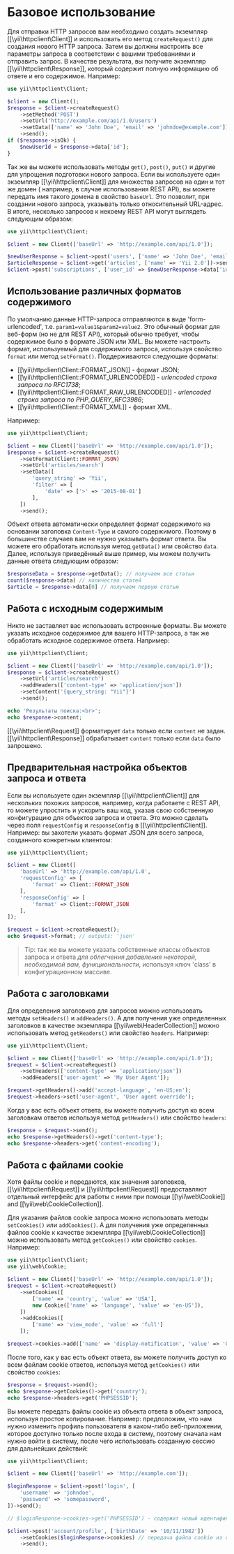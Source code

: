 Базовое использование
===========

Для отправки HTTP запросов вам необходимо создать экземпляр [[\yii\httpclient\Client]] и использовать его метод
`createRequest()` для создания нового HTTP запроса. Затем вы должны настроить все параметры запроса в соответствии с вашими требованиями и отправить запрос. 
В качестве результата, вы получите экземпляр [[\yii\httpclient\Response]],
который содержит полную информацию об ответе и его содержимое.
Например:

```php
use yii\httpclient\Client;

$client = new Client();
$response = $client->createRequest()
    ->setMethod('POST')
    ->setUrl('http://example.com/api/1.0/users')
    ->setData(['name' => 'John Doe', 'email' => 'johndoe@example.com'])
    ->send();
if ($response->isOk) {
    $newUserId = $response->data['id'];
}
```

Так же вы можете использовать методы `get()`, `post()`, `put()` и другие для упрощения подготовки нового запроса.
Если вы используете один экземпляр [[\yii\httpclient\Client]] для множества запросов на один и тот же домен (
например, в случае использования REST API), вы можете передать имя такого домена в свойство `baseUrl`. Это позволит, 
при создании нового запроса, указывать только относительный URL-адрес.
В итоге, несколько запросов к некоему REST API могут выглядеть следующим образом:

```php
use yii\httpclient\Client;

$client = new Client(['baseUrl' => 'http://example.com/api/1.0']);

$newUserResponse = $client->post('users', ['name' => 'John Doe', 'email' => 'johndoe@example.com'])->send();
$articleResponse = $client->get('articles', ['name' => 'Yii 2.0'])->send();
$client->post('subscriptions', ['user_id' => $newUserResponse->data['id'], 'article_id' => $articleResponse->data['id']])->send();
```


## Использование различных форматов содержимого

По умолчанию данные HTTP-запроса отправляются в виде 'form-urlencoded', т.е. `param1=value1&param2=value2`.
Это обычный формат для веб-форм (но не для REST API), который обычно требует, чтобы содержимое 
было в формате JSON или XML. Вы можете настроить формат, используемый для содержимого запроса, используя свойство `format`
или метод `setFormat()`.
Поддерживаются следующие форматы:

 - [[\yii\httpclient\Client::FORMAT_JSON]] - формат JSON;
 - [[\yii\httpclient\Client::FORMAT_URLENCODED]] - *urlencoded строка запроса по RFC1738*;
 - [[\yii\httpclient\Client::FORMAT_RAW_URLENCODED]] - *urlencoded строка запроса по PHP_QUERY_RFC3986*;
 - [[\yii\httpclient\Client::FORMAT_XML]] - формат XML.

Например:

```php
use yii\httpclient\Client;

$client = new Client(['baseUrl' => 'http://example.com/api/1.0']);
$response = $client->createRequest()
    ->setFormat(Client::FORMAT_JSON)
    ->setUrl('articles/search')
    ->setData([
        'query_string' => 'Yii',
        'filter' => [
            'date' => ['>' => '2015-08-01']
        ],
    ])
    ->send();
```

Объект ответа автоматически определяет формат содержимого на основании заголовка `Content-Type` и самого содержимого.
Поэтому в большинстве случаев вам не нужно указывать формат ответа. Вы можете его обработать используя метод `getData()`
или свойство `data`. Далее, используя приведённый выше пример, мы можем получить данные ответа следующим образом:

```php
$responseData = $response->getData(); // получаем все статьи
count($response->data) // количество статей
$article = $response->data[0] // получаем первую статью
```


## Работа с исходным содержимым

Никто не заставляет вас использовать встроенные форматы. Вы можете указать исходное содержимое для вашего HTTP-запроса, 
а так же обработать исходное содержимое ответа. Например:

```php
use yii\httpclient\Client;

$client = new Client(['baseUrl' => 'http://example.com/api/1.0']);
$response = $client->createRequest()
    ->setUrl('articles/search')
    ->addHeaders(['content-type' => 'application/json'])
    ->setContent('{query_string: "Yii"}')
    ->send();

echo 'Результаты поиска:<br>';
echo $response->content;
```

[[\yii\httpclient\Request]] форматирует `data` только если `content` не задан.
[[\yii\httpclient\Response]] обрабатывает `content` только если `data` было запрошено.


## Предварительная настройка объектов запроса и ответа

Если вы используете один экземпляр [[\yii\httpclient\Client]] для нескольких похожих запросов,
например, когда работаете с REST API, то можете упростить и ускорить ваш код, указав
свою собственную конфигурацию для объектов запроса и ответа. Это можно сделать через поля `requestConfig`
и `responseConfig` в [[\yii\httpclient\Client]].
Например: вы захотели указать формат JSON для всего запроса, созданного конкретным клиентом:

```php
use yii\httpclient\Client;

$client = new Client([
    'baseUrl' => 'http://example.com/api/1.0',
    'requestConfig' => [
        'format' => Client::FORMAT_JSON
    ],
    'responseConfig' => [
        'format' => Client::FORMAT_JSON
    ],
]);

$request = $client->createRequest();
echo $request->format; // outputs: 'json'
```

> Tip: так же вы можете указать собственные классы объектов запроса и ответа
  *для облегчения добавления некоторой, необходимой вам, функциональности*, используя ключ 'class' в конфигурационном массиве.


## Работа с заголовками

Для определения заголовков для запросов можно использовать методы `setHeaders()` и `addHeaders()`. А для получения уже определенных заголовков 
в качестве экземпляра [[\yii\web\HeaderCollection]] можно использовать метод `getHeaders()` или свойство `headers`. Например:

```php
use yii\httpclient\Client;

$client = new Client(['baseUrl' => 'http://example.com/api/1.0']);
$request = $client->createRequest()
    ->setHeaders(['content-type' => 'application/json'])
    ->addHeaders(['user-agent' => 'My User Agent']);

$request->getHeaders()->add('accept-language', 'en-US;en');
$request->headers->set('user-agent', 'User agent override');
```

Когда у вас есть объект ответа, вы можете получить доступ ко всем заголовкам ответов используя метод `getHeaders()` 
или свойство `headers`:

```php
$response = $request->send();
echo $response->getHeaders()->get('content-type');
echo $response->headers->get('content-encoding');
```


## Работа с файлами cookie

Хотя файлы cookie и передаются, как значения заголовков, [[\yii\httpclient\Request]] и [[\yii\httpclient\Request]]
предоставляют отдельный интерфейс для работы с ними при помощи [[\yii\web\Cookie]] and [[\yii\web\CookieCollection]].

Для указания файлов cookie запроса можно использовать методы `setCookies()` или `addCookies()`. 
А для получения уже определенных файлов cookie к качестве экземпляра [[\yii\web\CookieCollection]] можно использовать метод `getCookies()` 
или свойство `cookies`. Например:

```php
use yii\httpclient\Client;
use yii\web\Cookie;

$client = new Client(['baseUrl' => 'http://example.com/api/1.0']);
$request = $client->createRequest()
    ->setCookies([
        ['name' => 'country', 'value' => 'USA'],
        new Cookie(['name' => 'language', 'value' => 'en-US']),
    ])
    ->addCookies([
        ['name' => 'view_mode', 'value' => 'full']
    ]);

$request->cookies->add(['name' => 'display-notification', 'value' => '0']);
```

После того, как у вас есть объект ответа, вы можете получить доступ ко всем файлам cookie ответов, используя метод `getCookies()` 
или свойство `cookies`:

```php
$response = $request->send();
echo $response->getCookies()->get('country');
echo $response->headers->get('PHPSESSID');
```

Вы можете передать файлы cookie из объекта ответа в объект запроса, используя простое копирование.
Например: предположим, что нам нужно изменить профиль пользователя в каком-либо веб-приложении, которое доступно 
только после входа в систему, поэтому сначала нам нужно войти в систему, после чего использовать созданную сессию для дальнейших действий:

```php
use yii\httpclient\Client;

$client = new Client(['baseUrl' => 'http://example.com']);

$loginResponse = $client->post('login', [
    'username' => 'johndoe',
    'password' => 'somepassword',
])->send();

// $loginResponse->cookies->get('PHPSESSID') - содержит новый идентификатор сессии

$client->post('account/profile', ['birthDate' => '10/11/1982'])
    ->setCookies($loginResponse->cookies) // передача файла cookie из ответа в запрос
    ->send();
```
